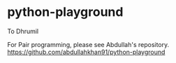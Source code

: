 # python-playground

To Dhrumil

For Pair programming, please see Abdullah's repository. https://github.com/abdullahkhan91/python-playground
